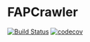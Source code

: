 # FAPCrawler

[![Build Status](https://travis-ci.org/ORFAP/FAPCrawler.svg?branch=master)](https://travis-ci.org/ORFAP/FAPCrawler) [![codecov](https://codecov.io/gh/orfap/FAPCrawler/branch/master/graph/badge.svg)](https://codecov.io/gh/orfap/FAPCrawler)

